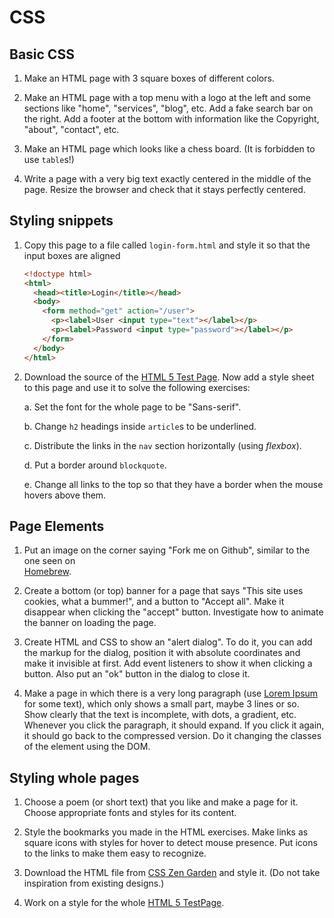 CSS
===

Basic CSS
---------

1. Make an HTML page with 3 square boxes of different colors.

2. Make an HTML page with a top menu with a logo at the left and some sections
   like "home", "services", "blog", etc. Add a fake search bar on the right. Add
   a footer at the bottom with information like the Copyright, "about",
   "contact", etc.

3. Make an HTML page which looks like a chess board. (It is forbidden to use ``table``s!)

4. Write a page with a very big text exactly centered in the middle of the page.
   Resize the browser and check that it stays perfectly centered.
   

Styling snippets
----------------

1. Copy this page to a file called ``login-form.html`` and style it so that the
   input boxes are aligned
   ```html
   <!doctype html>
   <html>
     <head><title>Login</title></head>
     <body>
       <form method="get" action="/user">
         <p><label>User <input type="text"></label></p>
         <p><label>Password <input type="password"></label></p>
       </form>    
     </body>
   </html>
   ```

2. Download the source of the 
   [HTML 5 Test Page](https://cbracco.github.io/html5-test-page/). 
   Now add a style sheet to this page and use it to solve the following exercises:

   a. Set the font for the whole page to be "Sans-serif".

   b. Change ``h2`` headings inside ``article``s to be underlined.

   c. Distribute the links in the ``nav`` section horizontally (using *flexbox*).

   d. Put a border around ``blockquote``.

   e. Change all links to the top so that they have a border when the mouse hovers
      above them.


Page Elements
-------------

1. Put an image on the corner saying "Fork me on Github", similar to the one seen on  
   [Homebrew](https://brew.sh/).

2. Create a bottom (or top) banner for a page that says "This site uses cookies, what 
   a bummer!", and a button to "Accept all". Make it disappear when clicking the "accept" button. Investigate how to animate the banner on loading the page.

3. Create HTML and CSS to show an "alert dialog". To do it, you can add the markup
   for the dialog, position it with absolute coordinates and make it invisible at first. Add event listeners to show it when clicking a button. Also put an "ok" button in the dialog to close it.

4. Make a page in which there is a very long paragraph 
   (use [Lorem Ipsum](https://www.lipsum.com/) for some text), which only shows a small
   part, maybe 3 lines or so. Show clearly that the text is incomplete, with dots, a gradient, etc. Whenever you click the paragraph, it should expand. If you click it again, it should go back to the compressed version. Do it changing the classes of the element using the DOM.

Styling whole pages
-------------------

1. Choose a poem (or short text) that you like and make a page for it. Choose 
   appropriate fonts and styles for its content.

2. Style the bookmarks you made in the HTML exercises. Make links as square icons
   with styles for hover to detect mouse presence. Put icons to the links to make
   them easy to recognize.

3. Download the HTML file from [CSS Zen Garden](http://csszengarden.com) and
   style it. (Do not take inspiration from existing designs.)

4. Work on a style for the whole 
   [HTML 5 TestPage](https://cbracco.github.io/html5-test-page/).

